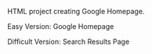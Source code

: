HTML project creating Google Homepage.

Easy Version: Google Homepage

Difficult Version: Search Results Page